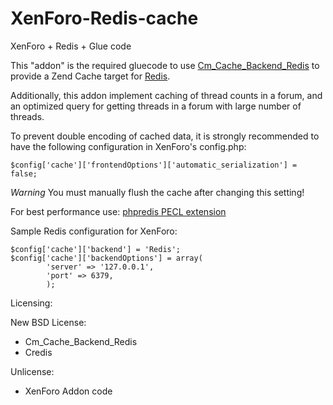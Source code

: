 # XenForo-Redis-cache
XenForo + Redis + Glue code

This "addon" is the required gluecode to use [Cm_Cache_Backend_Redis](https://github.com/colinmollenhour/Cm_Cache_Backend_Redis) to provide a Zend Cache target for [Redis](http://redis.io/).

Additionally, this addon implement caching of thread counts in a forum, and an optimized query for getting threads in a forum with large number of threads.


To prevent double encoding of cached data, it is strongly recommended to have the following configuration in XenForo's config.php:
```
$config['cache']['frontendOptions']['automatic_serialization'] = false;
```
*Warning*
You must manually flush the cache after changing this setting!


For best performance use: [phpredis PECL extension](http://pecl.php.net/package/redis)

Sample Redis configuration for XenForo:
```
$config['cache']['backend'] = 'Redis';
$config['cache']['backendOptions'] = array(
        'server' => '127.0.0.1',
        'port' => 6379,
        );
```

Licensing:

New BSD License:
- Cm_Cache_Backend_Redis
- Credis

Unlicense:
- XenForo Addon code
